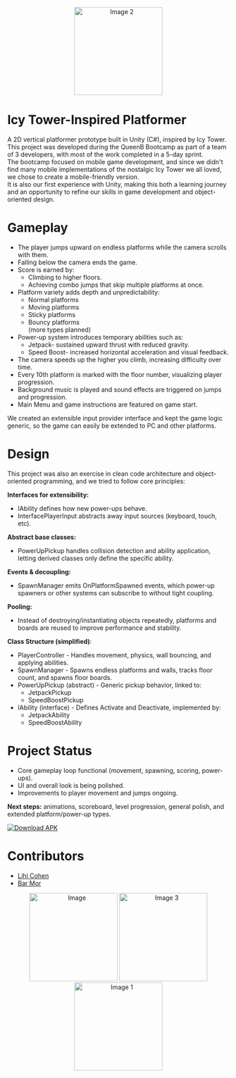 <p align="center">
  <img src="https://github.com/user-attachments/assets/89f9c599-7cba-4183-a50a-4780173578c6" alt="Image 2" width="200">
</p>

# Icy Tower-Inspired Platformer

A 2D vertical platformer prototype built in Unity (C#), inspired by Icy Tower.  
This project was developed during the QueenB Bootcamp as part of a team of 3 developers, with most of the work completed in a 5-day sprint.  
The bootcamp focused on mobile game development, and since we didn't find many mobile implementations of the nostalgic Icy Tower we all loved, we chose to create a mobile-friendly version.  
It is also our first experience with Unity, making this both a learning journey and an opportunity to refine our skills in game development and object-oriented design.

# Gameplay

* The player jumps upward on endless platforms while the camera scrolls with them.  
* Falling below the camera ends the game.  
* Score is earned by:  
  * Climbing to higher floors.  
  * Achieving combo jumps that skip multiple platforms at once.  
* Platform variety adds depth and unpredictability:  
  * Normal platforms  
  * Moving platforms  
  * Sticky platforms  
  * Bouncy platforms  
(more types planned)  
* Power-up system introduces temporary abilities such as:  
  * Jetpack- sustained upward thrust with reduced gravity.  
  * Speed Boost- increased horizontal acceleration and visual feedback.  
* The camera speeds up the higher you climb, increasing difficulty over time.  
* Every 10th platform is marked with the floor number, visualizing player progression.
* Background music is played and sound effects are triggered on jumps and progression.  
* Main Menu and game instructions are featured on game start.

We created an extensible input provider interface and kept the game logic generic, so the game can easily be extended to PC and other platforms.

# Design   

This project was also an exercise in clean code architecture and object-oriented programming, and we tried to follow core principles:  

__Interfaces for extensibility:__  
- IAbility defines how new power-ups behave.
- InterfacePlayerInput abstracts away input sources (keyboard, touch, etc).

__Abstract base classes:__
- PowerUpPickup handles collision detection and ability application, letting derived classes only define the specific ability.

__Events & decoupling:__
- SpawnManager emits OnPlatformSpawned events, which power-up spawners or other systems can subscribe to without tight coupling.

__Pooling:__
- Instead of destroying/instantiating objects repeatedly, platforms and boards are reused to improve performance and stability.

__Class Structure (simplified)__:  
- PlayerController - Handles movement, physics, wall bouncing, and applying abilities.  
- SpawnManager - Spawns endless platforms and walls, tracks floor count, and spawns floor boards.  
- PowerUpPickup (abstract) - Generic pickup behavior, linked to:  
  - JetpackPickup  
  - SpeedBoostPickup  
- IAbility (interface) - Defines Activate and Deactivate, implemented by:  
  - JetpackAbility  
  - SpeedBoostAbility  

# Project Status
- Core gameplay loop functional (movement, spawning, scoring, power-ups).
- UI and overall look is being polished.
- Improvements to player movement and jumps ongoing.

__Next steps:__ animations, scoreboard, level progression, general polish, and extended platform/power-up types.

[![Download APK](https://img.shields.io/badge/Download-APK-brightgreen?style=for-the-badge&logo=android)](https://github.com/nogafriedman/ProceduralPlatformer/releases/download/v.1.0.0/NuclearTower.apk)

# Contributors
- [Lihi Cohen](https://github.com/lihicohen122)
- [Bar Mor](https://github.com/ItsBarMor)

<p align="center">
    <img src="https://github.com/user-attachments/assets/5636648a-8c13-4651-877a-7555197c0fb2" alt="Image" width="200">
  <img src="https://github.com/user-attachments/assets/0ca07f3b-2c21-4b8d-a094-89a3aaa4a116" alt="Image 3" width="200">
  <img src="https://github.com/user-attachments/assets/170733e1-08e9-44dd-9ba7-29ed4bc0d51d" alt="Image 1" width="200">
</p>
